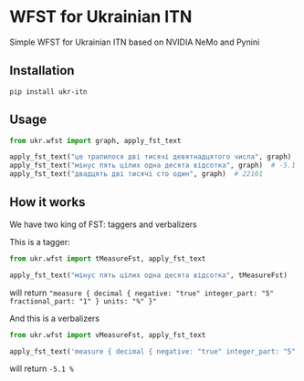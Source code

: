 # WFST for Ukrainian ITN

Simple WFST for Ukrainian ITN based on NVIDIA NeMo and Pynini

## Installation

```shell
pip install ukr-itn
```

## Usage

```python
from ukr.wfst import graph, apply_fst_text

apply_fst_text("це трапилося дві тисячі девятнадцятого числа", graph)  # це трапилося 2019 числа
apply_fst_text("мінус пять цілих одна десята відсотка", graph)  # -5.1 %
apply_fst_text("двадцять дві тисячі сто один", graph)  # 22101
```

## How it works

We have two king of FST: taggers and verbalizers

This is a tagger:

```python
from ukr.wfst import tMeasureFst, apply_fst_text

apply_fst_text("мінус пять цілих одна десята відсотка", tMeasureFst)  
```

will return `"measure { decimal { negative: "true" integer_part: "5" fractional_part: "1" } units: "%" }"`

And this is a verbalizers

```python
from ukr.wfst import vMeasureFst, apply_fst_text

apply_fst_text('measure { decimal { negative: "true" integer_part: "5" fractional_part: "1" } units: "%" }', vMeasureFst)  
```

will return `-5.1 %`